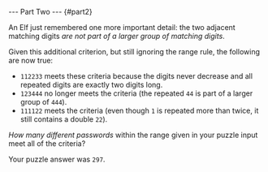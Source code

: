 \-\-- Part Two \-\-- {#part2}

An Elf just remembered one more important detail: the two adjacent
matching digits *are not part of a larger group of matching digits*.

Given this additional criterion, but still ignoring the range rule, the
following are now true:

-   `112233` meets these criteria because the digits never decrease and
    all repeated digits are exactly two digits long.
-   `123444` no longer meets the criteria (the repeated `44` is part of
    a larger group of `444`).
-   `111122` meets the criteria (even though `1` is repeated more than
    twice, it still contains a double `22`).

*How many different passwords* within the range given in your puzzle
input meet all of the criteria?

Your puzzle answer was `297`.
